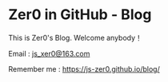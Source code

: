 Zer0 in GitHub - Blog
===============================

This is Zer0's Blog. Welcome anybody！

Email : js_xer0@163.com

Remember me : https://js-zer0.github.io/blog/

